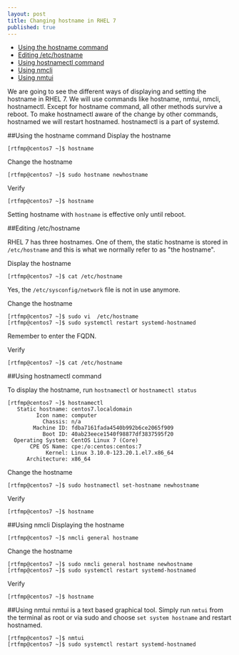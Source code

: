 ```yaml
---
layout: post
title: Changing hostname in RHEL 7
published: true
---
```

- [Using the hostname command](#hostname)
- [Editing  /etc/hostname](#etc_hostname)
- [Using hostnamectl command](#hostnamectl)
- [Using nmcli](#nmcli)
- [Using nmtui](#nmtui)

We are going to see the different ways of displaying and setting the hostname in RHEL 7. We will use commands like hostname, nmtui, nmcli, hostnamectl. Except for hostname command, all other methods survive a reboot. To make hostnamectl aware of the change by other commands, hostnamed we will restart hostnamed. hostnamectl is a part of systemd.  

##Using the hostname command<a id="hostname"></a>
Display the hostname

    [rtfmp@centos7 ~]$ hostname

Change the hostname

    [rtfmp@centos7 ~]$ sudo hostname newhostname

Verify

    [rtfmp@centos7 ~]$ hostname
    
Setting hostname with `hostname` is effective only until reboot.

##Editing  /etc/hostname<a id="etc_hostname"></a>

RHEL 7 has three hostnames. One of them, the static hostname is stored in  `/etc/hostname` and this is what we normally refer to as "the hostname". 

Display the hostname

    [rtfmp@centos7 ~]$ cat /etc/hostname

Yes, the `/etc/sysconfig/network` file is not in use anymore.

Change the hostname

    [rtfmp@centos7 ~]$ sudo vi  /etc/hostname
    [rtfmp@centos7 ~]$ sudo systemctl restart systemd-hostnamed
    
Remember to enter the FQDN.

Verify

    [rtfmp@centos7 ~]$ cat /etc/hostname
    
##Using hostnamectl command<a id="hostnamectl"></a>

To display the hostname, run `hostnamectl` or `hostnamectl status`

    [rtfmp@centos7 ~]$ hostnamectl
       Static hostname: centos7.localdomain
             Icon name: computer
               Chassis: n/a
            Machine ID: fdba7161fada4540b992b6ce2065f909
               Boot ID: 40ab23eece1540f98877df3837595f20
      Operating System: CentOS Linux 7 (Core)
           CPE OS Name: cpe:/o:centos:centos:7
                Kernel: Linux 3.10.0-123.20.1.el7.x86_64
          Architecture: x86_64


Change the hostname 

    [rtfmp@centos7 ~]$ sudo hostnamectl set-hostname newhostname

Verify

    [rtfmp@centos7 ~]$ hostname

##Using nmcli<a id="nmcli"></a>
Displaying the hostname

    [rtfmp@centos7 ~]$ nmcli general hostname

Change the hostname

    [rtfmp@centos7 ~]$ sudo nmcli general hostname newhostname
    [rtfmp@centos7 ~]$ sudo systemctl restart systemd-hostnamed

Verify

    [rtfmp@centos7 ~]$ hostname

##Using nmtui<a id="nmtui"></a>
nmtui is a text based graphical tool. Simply run `nmtui` from the terminal as root or via sudo and choose `set system hostname` and restart hostnamed.

    [rtfmp@centos7 ~]$ nmtui
    [rtfmp@centos7 ~]$ sudo systemctl restart systemd-hostnamed
